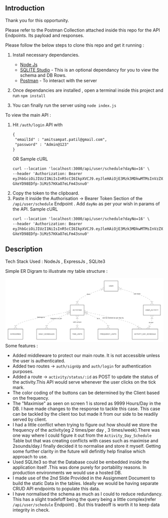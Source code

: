 ## Introduction
Thank you for this opportunity.

Please refer to the Postman Collection attached inside this repo for the API Endpoints. Its payload and responses.

Please follow the below steps to clone this repo and get it running :
1. Install necessary dependancies.
   * [Node Js](https://nodejs.org/en/download)
   * [SQLITE Studio](https://sqlitestudio.pl/) - This is an optional dependancy for you to view the schema and DB Rows.
   * [Postman](https://www.postman.com/downloads/) - To interact with the server

2. Once dependancies are installed , open a terminal inside this project and run ```npm install```
3. You can finally run the server using ```node index.js```

To view the main API :
1. Hit ```/auth/login``` API with
   ```
   {
    "emailId" : "amitsampat.patil@gmail.com",
    "password" : "Admin@123"
   }
   ```
   OR Sample cURL
   ```
   curl --location 'localhost:3000/api/user/schedule?dayNo=16' \
   --header 'Authorization: Bearer eyJhbGciOiJIUzI1NiIsInR5cCI6IkpXVCJ9.eyJleHAiOjE3Mzk3MDkwMTMsInVzZXJJZCI6MSwiaWF0IjoxNzM5NzA1NDEzfQ.Q8rvxuVKp-GXeYD98EDfp-3iMz57HXaO7eLFm43snu0'
   ```
2. Copy the token to the clipboard.
3. Paste it inside the Authorisation -> Bearer Token Section of the ```/api/user/schedule``` Endpoint . Add ```dayNo``` as per your    wish in params of the API.
   Sample cURL
   ```
   curl --location 'localhost:3000/api/user/schedule?dayNo=16' \
   --header 'Authorization: Bearer eyJhbGciOiJIUzI1NiIsInR5cCI6IkpXVCJ9.eyJleHAiOjE3Mzk3MDkwMTMsInVzZXJJZCI6MSwiaWF0IjoxNzM5NzA1NDEzfQ.Q8rvxuVKp-GXeYD98EDfp-3iMz57HXaO7eLFm43snu0'
   ```
## Description 
Tech Stack Used : NodeJs , ExpressJs , SQLite3

Simple ER Digram to illustrate my table structure : 

![ER Digram](./ER-Diagram/mermaid-ER-Digram.svg)
Some features : 
* Added middleware to protect our main route. It is not accessible unless the user is authenticated.
* Added two routes -> ```auth/signUp``` and ```auth/login``` for authentication purposes.
* Added a route -> ```activity/status/:id``` as POST to update the status of the activity.This API would serve whenever the user clicks on the tick mark.
* The color coding of the buttons can be determined by the Client based on the frequency.
* The "Maximise" as seen on screen 1 is stored as 9999 Hours/Day in the DB. I have made changes to the response to tackle this case. This case can be tackled by the client too but made it from our side to be readily served by client.
* I had a little conflict when trying to figure out how should we store the frequency of the activity(eg 2 times/per day , 3 times/week).There was one way where I could figure it out from the ```Activity_Day_Schedule``` Table but that was creating conflicts with cases such as maximise and 2sounds/day.I finally decided it to normalise and store it myself. Getting some further clarity  in the future will definitly help finalise which approach to use.
* Used SQLite3 so that the Database could be embedded inside the application itself .This was done purely for portability reasons. In production environments we would use a hosted DB.
* I made use of the 2nd Slide Provided in the Assignment Document to build the static Data in the tables. Ideally we would be having separate CRUD API endpoints to populate this data.
* I have normalised the schema as much as I could to reduce redundancy. This has a slight tradefoff being the query being a little complex(refer ```/api/user/schedule``` Endpoint) . But this tradeoff is worth it to keep data integrity in check.
